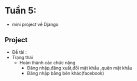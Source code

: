 # Tuần 5:
 * mini project về Django

## Project
 * Đề tài :
 * Trạng thái
   * Hoàn thành các chức năng
     * Đăng nhập,đăng xuất,đổi mật khẩu ,quên mật khẩu
     * Đăng nhập bằng bên khác(facebook)